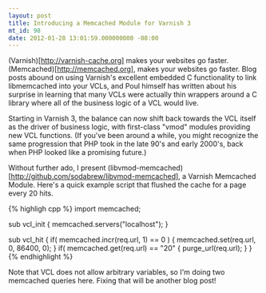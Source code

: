 ```yaml
---
layout: post
title: Introducing a Memcached Module for Varnish 3
mt_id: 98
date: 2012-01-28 13:01:59.000000000 -08:00
---
```

(Varnish)[http://varnish-cache.org] makes your websites go faster.
(Memcached)[http://memcached.org], makes your websites go faster. Blog posts
abound on using Varnish's excellent embedded C functionality to link
libmemcached into your VCLs, and Poul himself has written about his surprise in
learning that many VCLs were actually thin wrappers around a C library where
all of the business logic of a VCL would live.

Starting in Varnish 3, the balance can now shift back towards the VCL itself as
the driver of business logic, with first-class "vmod" modules providing new VCL
functions. (If you've been around a while, you might recognize the same
progression that PHP took in the late 90's and early 2000's, back when PHP
looked like a promising future.)

Without further ado, I present
(libvmod-memcached)[http://github.com/sodabrew/libvmod-memcached], a Varnish
Memcached Module. Here's a quick example script that flushed the cache for a
page every 20 hits.

{% highligh cpp %}
import memcached;

sub vcl_init {
	memcached.servers("localhost");
}

sub vcl_hit {
	if( memcached.incr(req.url, 1) == 0 ) {
		memcached.set(req.url, 0, 86400, 0);
	}
	if( memcached.get(req.url) == "20" {
		purge_url(req.url);
	}
}
{% endhighlight %}

Note that VCL does not allow arbitrary variables, so I'm doing two memcached
queries here. Fixing that will be another blog post!
